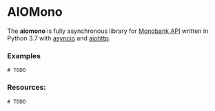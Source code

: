 # AIOMono

The **aiomono** is fully asynchronous library for [Monobank API](https://api.monobank.ua/docs) written in Python 3.7 with [asyncio](https://docs.python.org/3/library/asyncio.html) and [aiohttp](https://github.com/aio-libs/aiohttp).

### Examples
`# TODO`

### Resources:
`# TODO`
